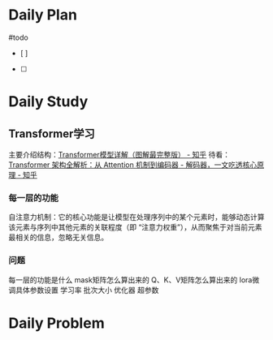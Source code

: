 # Daily Plan
#todo
- [ ] 
- [ ] 
# Daily Study
## Transformer学习
主要介绍结构：[Transformer模型详解（图解最完整版） - 知乎](https://zhuanlan.zhihu.com/p/338817680)
待看：[Transformer 架构全解析：从 Attention 机制到编码器 - 解码器，一文吃透核心原理 - 知乎](https://zhuanlan.zhihu.com/p/1897386459046051941)
### 每一层的功能
自注意力机制：它的核心功能是让模型在处理序列中的某个元素时，能够动态计算该元素与序列中其他元素的关联程度（即 “注意力权重”），从而聚焦于对当前元素最相关的信息，忽略无关信息。


### 问题
每一层的功能是什么
mask矩阵怎么算出来的
Q、K、V矩阵怎么算出来的
lora微调具体参数设置
学习率
批次大小
优化器
超参数

# Daily Problem
